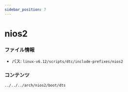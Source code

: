 ```yaml
---
sidebar_position: 7
---
```

# nios2

### ファイル情報

- パス: `linux-v6.12/scripts/dtc/include-prefixes/nios2`

### コンテンツ

```txt
../../../arch/nios2/boot/dts
```
